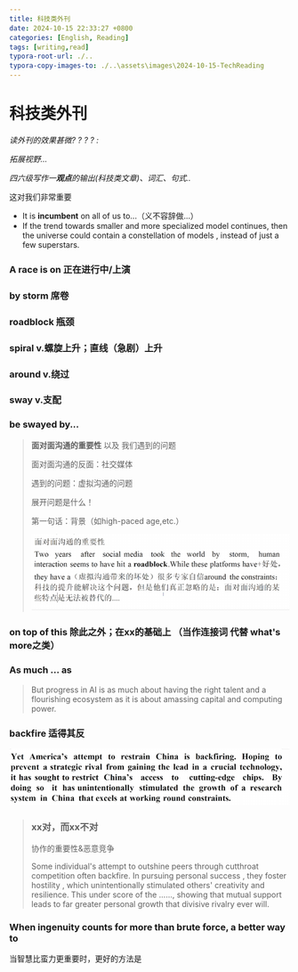 ```yaml
---
title: 科技类外刊
date: 2024-10-15 22:33:27 +0800
categories: [English, Reading]
tags: [writing,read]
typora-root-url: ./..
typora-copy-images-to: ./..\assets\images\2024-10-15-TechReading
---
```


# 科技类外刊



*读外刊的效果甚微? ? ? ? :*

*拓展视野...*

*四六级写作一**观点**的输出(科技类文章)、词汇、句式..*

这对我们非常重要

- It is **incumbent** on all of us to...（义不容辞做...）
- If the trend towards smaller and more specialized model continues, then the universe could contain a constellation of models , instead of just a few superstars.

### A race is on 正在进行中/上演

### by storm 席卷

### roadblock 瓶颈

### spiral v.螺旋上升；直线（急剧）上升

### around v.绕过

### sway v.支配 

### be swayed by...

> **面对面沟通的重要性** 以及 我们遇到的问题
>
> 面对面沟通的反面：社交媒体
>
> 遇到的问题：虚拟沟通的问题
>
> 展开问题是什么！
>
> 第一句话：背景（如high-paced age,etc.）
>
> ![image-20241015230909112](../assets/images/2024-10-15-TechReading/image-20241015230909112-1729011476284-7.png)

### on top of this 除此之外；在xx的基础上 （当作连接词 代替 what's more之类）

  

### As much ... as

> But progress in AI is as much about having the right talent and a flourishing ecosystem as it is about amassing capital and computing power. 

### backfire 适得其反

![image-20241015234902193](../assets/images/2024-10-15-TechReading/image-20241015234902193-1729011489630-9.png)

> ### xx对，而xx不对
>
> 协作的重要性&恶意竞争
>
> Some individual's attempt to outshine peers through cutthroat competition often backfire. In pursuing personal success , they foster hostility , which unintentionally stimulated others' creativity and resilience. This under score of the ......, showing that mutual support leads to far greater personal growth that divisive rivalry ever will.

### When ingenuity counts for more than brute force, a better way to

当智慧比蛮力更重要时，更好的方法是
